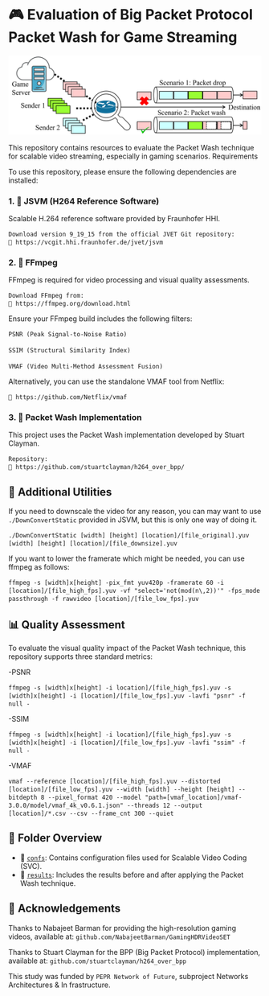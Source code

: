 # 🎮 Evaluation of Big Packet Protocol Packet Wash for Game Streaming

![packet wash in one go](pictures/packet_wash.png)
 
This repository contains resources to evaluate the Packet Wash technique for scalable video streaming, especially in gaming scenarios.
Requirements

To use this repository, please ensure the following dependencies are installed:
### 1. 🧩 JSVM (H264 Reference Software)

Scalable H.264 reference software provided by Fraunhofer HHI.

    Download version 9_19_15 from the official JVET Git repository:
    🔗 https://vcgit.hhi.fraunhofer.de/jvet/jsvm

### 2. 🎥 FFmpeg

FFmpeg is required for video processing and visual quality assessments.

    Download FFmpeg from:
    🔗 https://ffmpeg.org/download.html

Ensure your FFmpeg build includes the following filters:

    PSNR (Peak Signal-to-Noise Ratio)

    SSIM (Structural Similarity Index)

    VMAF (Video Multi-Method Assessment Fusion)

Alternatively, you can use the standalone VMAF tool from Netflix:

    🔗 https://github.com/Netflix/vmaf

### 3. 🧪 Packet Wash Implementation

This project uses the Packet Wash implementation developed by Stuart Clayman.

    Repository:
    🔗 https://github.com/stuartclayman/h264_over_bpp/

## 🔧 Additional Utilities

If you need to downscale the video for any reason, you can may want to use `./DownConvertStatic` provided in JSVM, but this is only one way of doing it.

    ./DownConvertStatic [width] [height] [location]/[file_original].yuv [width] [height] [location]/[file_downsize].yuv

If you want to lower the framerate which might be needed, you can use ffmpeg as follows:

    ffmpeg -s [width]x[height] -pix_fmt yuv420p -framerate 60 -i [location]/[file_high_fps].yuv -vf "select='not(mod(n\,2))'" -fps_mode passthrough -f rawvideo [location]/[file_low_fps].yuv

## 📊 Quality Assessment

To evaluate the visual quality impact of the Packet Wash technique, this repository supports three standard metrics:

-PSNR

    ffmpeg -s [width]x[height] -i location]/[file_high_fps].yuv -s [width]x[height] -i [location]/[file_low_fps].yuv -lavfi "psnr" -f null -

-SSIM

    ffmpeg -s [width]x[height] -i location]/[file_high_fps].yuv -s [width]x[height] -i [location]/[file_low_fps].yuv -lavfi "ssim" -f null -

-VMAF

    vmaf --reference [location]/[file_high_fps].yuv --distorted [location]/[file_low_fps].yuv --width [width] --height [height] --bitdepth 8 --pixel_format 420 --model "path=[vmaf_location]/vmaf-3.0.0/model/vmaf_4k_v0.6.1.json" --threads 12 --output [location]/*.csv --csv --frame_cnt 300 --quiet

## 📁 Folder Overview

- 📁 [`confs`](./confs): Contains configuration files used for Scalable Video Coding (SVC).
- 📁 [`results`](./results): Includes the results before and after applying the Packet Wash technique.

## 🙏 Acknowledgements
Thanks to Nabajeet Barman for providing the high-resolution gaming videos, available at: ```github.com/NabajeetBarman/GamingHDRVideoSET```

Thanks to Stuart Clayman for the BPP (Big Packet Protocol) implementation, available at: ```github.com/stuartclayman/h264_over_bpp```

This study was funded by ```PEPR Network of Future```, subproject Networks Architectures & In frastructure.


    

